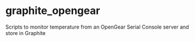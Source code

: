 graphite_opengear
=================

Scripts to monitor temperature from an OpenGear Serial Console server and store in Graphite
